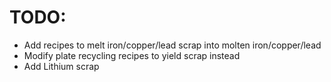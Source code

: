 # TODO:
- Add recipes to melt iron/copper/lead scrap into molten iron/copper/lead
- Modify plate recycling recipes to yield scrap instead
- Add Lithium scrap
